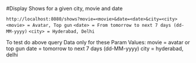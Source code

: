 #Display Shows for a given city, movie and date

`http://localhost:8080/shows?movie=<movie>&date=<date>&city=<city>`
`<movie> = Avatar, Top gun`
`<date> = From tomorrow to next 7 days (dd-MM-yyyy)`
`<city> = Hyderabad, Delhi`

To test do above query
Data only for these Param Values:
 movie = avatar or top gun
 date = tomorrow to next 7 days (dd-MM-yyyy)
 city = hyderabad, delhi
 
 
